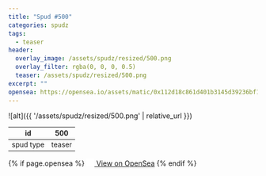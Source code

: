 ```yaml
---
title: "Spud #500"
categories: spudz
tags:
  - teaser
header:
  overlay_image: /assets/spudz/resized/500.png
  overlay_filter: rgba(0, 0, 0, 0.5)
  teaser: /assets/spudz/resized/500.png
excerpt: ""
opensea: https://opensea.io/assets/matic/0x112d18c861d401b3145d39236bf149f01e18beed/500
---
```

![alt]({{ '/assets/spudz/resized/500.png' | relative_url }})

| id | 500 |
|-|-|
| spud type | teaser |

{% if page.opensea %}
<a href="{{page.opensea}}" class="btn btn--info" onclick="window.open(this.href, '_blank'); return false;"><img src="/assets/images/opensea.svg" width="16px"><span>  View on OpenSea</span></a>
{% endif %}
